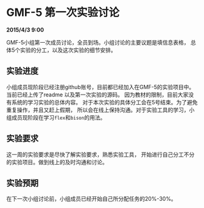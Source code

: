 # GMF-5 第一次实验讨论 #

**2015/4/3   9:00**

GMF-5小组第一次成员讨论，全员到场。小组讨论的主要议题是填信息表格，
总体5个实验的分工，以及这次实验的细节安排。

## 实验进度 ##

小组成员现阶段已经注册github账号，目前都已经加入在GMF-5的实验项目中。
当前已经上传了readme 以及第一次实验的源码。
因为教材的限制，目前大家没有系统的学习实验的总体内容。
对于本次实验的具体分工会在5号结束。为了避免重复操作，并且又赶上假期，
所以会在线上保持沟通。对于实验工具的学习，小组成员现阶段在学习`flex`和`bison`的用法。

## 实验要求 ##

这一周的实验要求是尽快了解实验要求，熟悉实验工具，
开始进行自己分工不分的实验项目。做到线上的及时沟通和讨论。

## 实验预期 ##

在下一次小组讨论前，小组成员已经开始自己所分配任务的20%-30%。
